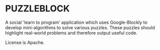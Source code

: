# PUZZLEBLOCK

A social 'learn to program' application which uses Google-Blockly to develop mini-algorithms to solve various puzzles. These puzzles should highlight real-world problems and therefore output useful code.

License is Apache.
